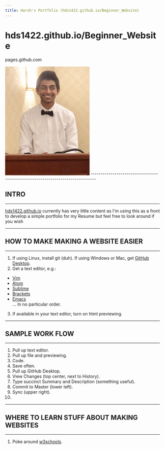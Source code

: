```yaml
---
title: Harsh's Portfolio (hds1422.github.io/Beginner_Website)
---
```

# hds1422.github.io/Beginner_Website

pages.github.com

<img src="IMG_4989.jpg" alt="drawing" width="275"/> 
--------------------------------------------------------------------------------

## INTRO

--------------------------------------------------------------------------------

[hds1422.github.io](http://hds1422.github.io/Beginner_Website) currently has very little content
as I'm using this as a front to develop a simple portfolio for my Resume
but feel free to look around if you wish

--------------------------------------------------------------------------------

## HOW TO MAKE MAKING A WEBSITE EASIER

--------------------------------------------------------------------------------

1. If using Linux, install git (duh).  If using Windows or Mac, get [GitHub Desktop](https://desktop.github.com).
2. Get a text editor, e.g.:
  * [Vim](http://www.vim.org)
  * [Atom](https://atom.io)
  * [Sublime](https://www.sublimetext.com)
  * [Brackets](http://brackets.io)
  * [Emacs](https://www.gnu.org/software/emacs/) <br>
  ... In no particular order.
3. If available in your text editor, turn on html previewing.

--------------------------------------------------------------------------------

## SAMPLE WORK FLOW

--------------------------------------------------------------------------------

1. Pull up text editor.
2. Pull up file and previewing.
3. Code.
4. Save often.
5. Pull up GitHub Desktop.
6. View Changes (top center, next to History).
7. Type succinct Summary and Description (something useful).
8. Commit to Master (lower left).
9. Sync (upper right).
10.

--------------------------------------------------------------------------------

## WHERE TO LEARN STUFF ABOUT MAKING WEBSITES

--------------------------------------------------------------------------------

1. Poke around [w3schools](http://www.w3schools.com).

